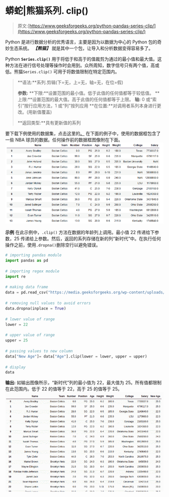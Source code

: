 # 蟒蛇|熊猫系列. clip()

> 原文:[https://www.geeksforgeeks.org/python-pandas-series-clip/](https://www.geeksforgeeks.org/python-pandas-series-clip/)

Python 是进行数据分析的优秀语言，主要是因为以数据为中心的 Python 包的奇妙生态系统。 ***【熊猫】*** 就是其中一个包，让导入和分析数据变得容易多了。

Python **`Series.clip()`** 用于将低于和高于的值裁剪为通过的最小值和最大值。这种方法在进行信号处理等操作时会用到。众所周知，数字信号只有两个值，高或低。熊猫`Series.clip()` 可用于将数值限制在特定范围内。

> **语法:**系列.剪辑(下=无，上=无，轴=无，在位=假)
> 
> **参数:**
> **下限:**设置范围的最小值。低于此值的任何值都等于较低值。
> **上限:**设置范围的最大值。高于此值的任何值都等于上限。
> **轴:** 0 或“索引”按行应用方法，1 或“列”按列应用
> **在位置:**对调用者系列本身进行更改。(用新值覆盖)
> 
> **返回类型:**具有更新值的系列

要下载下例使用的数据集，点击这里的[。](https://media.geeksforgeeks.org/wp-content/uploads/nba.csv)
在下面的例子中，使用的数据框包含了一些 NBA 球员的数据。任何操作前的数据框图像附在下面。
![](img/793ad040c852f46d3cbfdaf19ee388c2.png)

**示例**
在此示例中，`.clip()` 方法在数据的年龄列上调用。最小值 22 传递给下参数，25 传递给上参数。然后，返回的系列存储在新的列“新时代”中。在执行任何操作之前，使用`.dropna()`删除空行以避免错误。

```py
# importing pandas module 
import pandas as pd 

# importing regex module
import re

# making data frame 
data = pd.read_csv("https://media.geeksforgeeks.org/wp-content/uploads/nba.csv") 

# removing null values to avoid errors 
data.dropna(inplace = True) 

# lower value of range
lower = 22

# upper value of range
upper = 25

# passing values to new column
data["New Age"]= data["Age"].clip(lower = lower, upper = upper)

# display
data
```

**输出:**
如输出图像所示，“新时代”列的最小值为 22，最大值为 25。所有值都限制在此范围内。低于 22 的值等于 22，高于 25 的值等于 25。
![](img/47ff67ffc2115b853a377338b971ee71.png)
